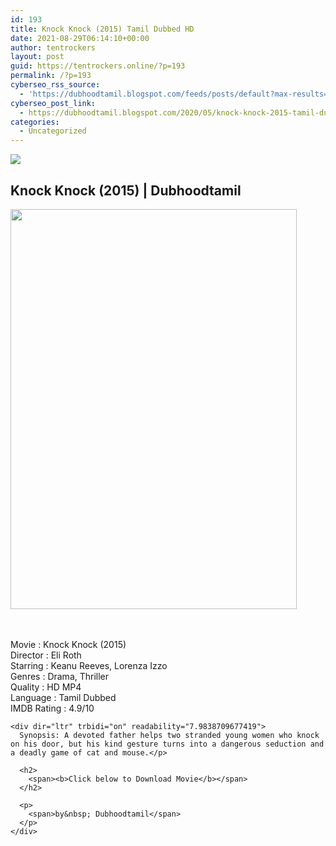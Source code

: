 ```yaml
---
id: 193
title: Knock Knock (2015) Tamil Dubbed HD
date: 2021-08-29T06:14:10+00:00
author: tentrockers
layout: post
guid: https://tentrockers.online/?p=193
permalink: /?p=193
cyberseo_rss_source:
  - 'https://dubhoodtamil.blogspot.com/feeds/posts/default?max-results=150&start-index=301'
cyberseo_post_link:
  - https://dubhoodtamil.blogspot.com/2020/05/knock-knock-2015-tamil-dubbed-hd.html
categories:
  - Uncategorized
---
```

<div class="media_block">
  <img src="https://1.bp.blogspot.com/-DaOrgtrVkHg/XswCMuigCtI/AAAAAAAABQY/YYSRnMyPhm0JuvHrGwXgpSLU7MK4ect3ACNcBGAsYHQ/s72-c/images%2B%252858%2529.jpeg" class="media_thumbnail" />
</div>

<div dir="ltr" trbidi="on">
  <h2>
    <span>Knock Knock (2015) | Dubhoodtamil</span>
  </h2>
  
  <div class="separator">
    <a href="https://1.bp.blogspot.com/-DaOrgtrVkHg/XswCMuigCtI/AAAAAAAABQY/YYSRnMyPhm0JuvHrGwXgpSLU7MK4ect3ACNcBGAsYHQ/s1600/images%2B%252858%2529.jpeg"><img loading="lazy" border="0" data-original-height="654" data-original-width="469" height="640" src="https://1.bp.blogspot.com/-DaOrgtrVkHg/XswCMuigCtI/AAAAAAAABQY/YYSRnMyPhm0JuvHrGwXgpSLU7MK4ect3ACNcBGAsYHQ/s640/images%2B%252858%2529.jpeg" width="458" /></a>
  </div>
  
  <p>
    <span face="&quot;trebuchet ms&quot; , sans-serif"><br /></span><br /> <span face="&quot;trebuchet ms&quot; , sans-serif">Movie : Knock Knock (2015)</span><br /><span face="&quot;trebuchet ms&quot; , sans-serif">Director : Eli Roth</span><br /><span face="&quot;trebuchet ms&quot; , sans-serif">Starring : Keanu Reeves, Lorenza Izzo</span><br /><span face="&quot;trebuchet ms&quot; , sans-serif">Genres : Drama, Thriller</span><br /><span face="&quot;trebuchet ms&quot; , sans-serif">Quality : HD MP4</span><br /><span face="&quot;trebuchet ms&quot; , sans-serif">Language : Tamil Dubbed</span><br /><span face="&quot;trebuchet ms&quot; , sans-serif">IMDB Rating : 4.9/10</span></div> 
    
    <div dir="ltr" trbidi="on" readability="7.9838709677419">
      Synopsis: A devoted father helps two stranded young women who knock on his door, but his kind gesture turns into a dangerous seduction and a deadly game of cat and mouse.</p> 
      
      <h2>
        <span><b>Click below to Download Movie</b></span>
      </h2>
      
      <p>
        <span>by&nbsp; Dubhoodtamil</span>
      </p>
    </div>